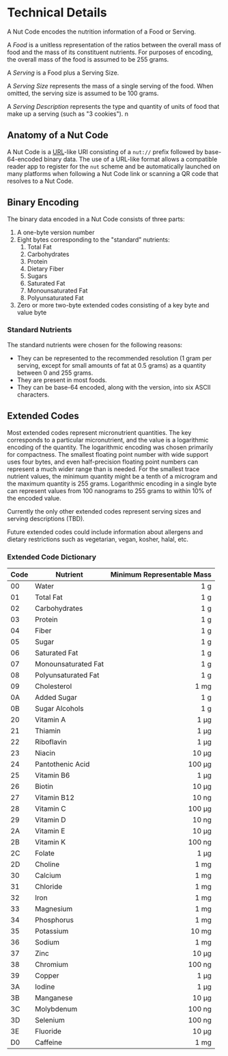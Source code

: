 # Technical Details

A Nut Code encodes the nutrition information of a Food or Serving.

A *Food* is a unitless representation of the ratios between the overall mass of food and the mass of its constituent nutrients. For purposes of encoding, the overall mass of the food is assumed to be 255 grams. 

A *Serving* is a Food plus a Serving Size.

A *Serving Size* represents the mass of a single serving of the food. When omitted, the serving size is assumed to be 100 grams. 

A *Serving Description* represents the type and quantity of units of food that make up a serving (such  as "3 cookies"). n

## Anatomy of a Nut Code

A Nut Code is a [URL](https://en.wikipedia.org/wiki/URL)-like URI consisting of a `nut://` prefix followed by base-64-encoded binary data. The use of a URL-like format allows a compatible reader app to register for the `nut` scheme and be automatically launched on many platforms when following a Nut Code link or scanning a QR code that resolves to a Nut Code. 

## Binary Encoding

The binary data encoded in a Nut Code consists of three parts:

1. A one-byte version number
2. Eight bytes corresponding to the "standard" nutrients:
    1. Total Fat
    2. Carbohydrates
    3. Protein
    4. Dietary Fiber
    5. Sugars
    6. Saturated Fat
    7. Monounsaturated Fat
    8. Polyunsaturated Fat
3. Zero or more two-byte extended codes consisting of a key byte and value byte

### Standard Nutrients

The standard nutrients were chosen for the following reasons:

- They can be represented to the recommended resolution (1 gram per serving, except for small amounts of fat at 0.5 grams) as a quantity between 0 and 255 grams. 
- They are present in most foods.
- They can be base-64 encoded, along with the version, into six ASCII characters.

## Extended Codes

Most extended codes represent micronutrient quantities. The key corresponds to a particular micronutrient, and the value is a logarithmic encoding of the quantity. The logarithmic encoding was chosen primarily for compactness. The smallest floating point number with wide support uses four bytes, and even half-precision floating point numbers can represent a much wider range than is needed. For the smallest trace nutrient values, the minimum quantity might be a tenth of a microgram and the maximum quantity is 255 grams. Logarithmic encoding in a single byte can represent values from 100 nanograms to 255 grams to within 10% of the encoded value. 

Currently the only other extended codes represent serving sizes and serving descriptions (TBD). 

Future extended codes could include information about allergens and dietary restrictions such as vegetarian, vegan, kosher, halal, etc. 

### Extended Code Dictionary

| Code | Nutrient       | Minimum Representable Mass |
|------|----------------|-------------------------------:|
|00|Water|1 g|
|01|Total Fat|1 g|
|02|Carbohydrates|1 g|
|03|Protein|1 g|
|04|Fiber|1 g|
|05|Sugar|1 g|
|06|Saturated Fat|1 g|
|07|Monounsaturated Fat|1 g|
|08|Polyunsaturated Fat|1 g|
|09|Cholesterol|1 mg|
|0A|Added Sugar|1 g|
|0B|Sugar Alcohols|1 g|
|20|Vitamin A|1 µg|
|21|Thiamin|1 µg|
|22|Riboflavin|1 µg|
|23|Niacin|10 µg|
|24|Pantothenic Acid|100 µg|
|25|Vitamin B6|1 µg|
|26|Biotin|10 µg|
|27|Vitamin B12|10 ng|
|28|Vitamin C|100 µg|
|29|Vitamin D|10 ng|
|2A|Vitamin E|10 µg|
|2B|Vitamin K|100 ng|
|2C|Folate|1 µg|
|2D|Choline|1 mg|
|30|Calcium|1 mg|
|31|Chloride|1 mg|
|32|Iron|1 mg|
|33|Magnesium|1 mg|
|34|Phosphorus|1 mg|
|35|Potassium|10 mg|
|36|Sodium|1 mg|
|37|Zinc|10 µg|
|38|Chromium|100 ng|
|39|Copper|1 µg|
|3A|Iodine|1 µg|
|3B|Manganese|10 µg|
|3C|Molybdenum|100 ng|
|3D|Selenium|100 ng|
|3E|Fluoride|10 µg|
|D0|Caffeine|1 mg|
